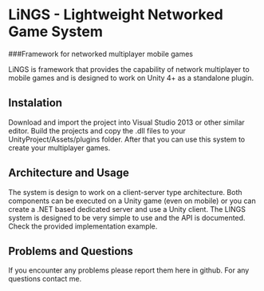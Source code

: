 LiNGS - Lightweight Networked Game System
=====

###Framework for networked multiplayer mobile games

LiNGS is framework that provides the capability of network multiplayer to mobile games and is designed to work on Unity 4+ as a standalone plugin. 



Instalation
-----------
Download and import the project into Visual Studio 2013 or other similar editor. Build the projects and copy the .dll files to your UnityProject/Assets/plugins folder. After that you can use this system to create your multiplayer games.

Architecture and Usage
----------------------
The system is design to work on a client-server type architecture. Both components can be executed on a Unity game (even on mobile) or you can create a .NET based dedicated server and use a Unity client. 
The LINGS system is designed to be very simple to use and the API is documented. Check the provided implementation example.



Problems and Questions
----------------------
If you encounter any problems please report them here in github. For any questions contact me.

